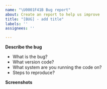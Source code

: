 ```yaml
---
name: "\U0001F41B Bug report"
about: Create an report to help us improve
title: "[BUG] - add title"
labels: ''
assignees: ''

---
```


**Describe the bug**
- What is the bug?
- What version code?
- What system are you running the code on?
- Steps to reproduce?

**Screenshots**
